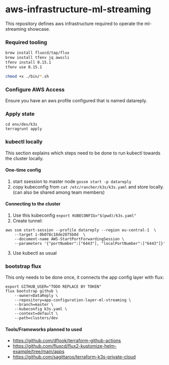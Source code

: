 # aws-infrastructure-ml-streaming

This repository defines aws infrastructure required to operate the ml-streaming showcase.

### Required tooling
```bash
brew install fluxcd/tap/flux
brew install tfenv jq awscli
tfenv install 0.15.1
tfenv use 0.15.1

chmod +x ./bin/*.sh
```

### Configure AWS Access

Ensure you have an aws profile configured that is named datareply.

### Apply state

```
cd env/dev/k3s
terragrunt apply
```

###  kubectl locally

This section explains which steps need to be done to run kubectl towards the cluster locally.

#### One-time config
1. start ssession to master node
`gossm start -p datareply`
2. copy kubeconfig from `cat /etc/rancher/k3s/k3s.yaml`  and store locally.
(can also be shared among team members)

#### Connecting to the cluster

1. Use this kubeconfig `export KUBECONFIG="$(pwd)/k3s.yaml"`
2. Create tunnel: 
```
aws ssm start-session --profile datareply --region eu-central-1  \
    --target i-0b078c18de2075b0d  \
    --document-name AWS-StartPortForwardingSession \
    --parameters '{"portNumber":["6443"], "localPortNumber":["6443"]}'
```
3. Use kubectl as usual

### bootstrap flux

This  only needs to be done once, it connects the app config layer with flux:

```
export GITHUB_USER="TODO REPLACE BY TOKEN"
flux bootstrap github \
    --owner=DataReply \
    --repository=app-configuration-layer-ml-streaming \
    --branch=master \
    --kubeconfig k3s.yaml \
    --context=default \
    --path=clusters/dev
```

#### Tools/Frameworks planned to used

- https://github.com/dflook/terraform-github-actions
- https://github.com/fluxcd/flux2-kustomize-helm-example/tree/main/apps
- https://github.com/sagittaros/terraform-k3s-private-cloud